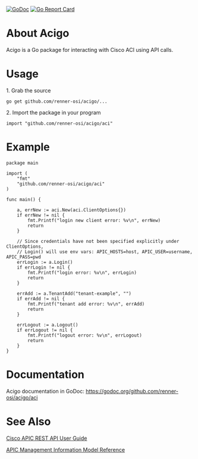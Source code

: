 [![GoDoc](https://godoc.org/github.com/renner-osi/acigo/aci?status.svg)](http://godoc.org/github.com/renner-osi/acigo/aci)
[![Go Report Card](https://goreportcard.com/badge/github.com/renner-osi/acigo)](https://goreportcard.com/report/github.com/renner-osi/acigo)

About Acigo
===========

Acigo is a Go package for interacting with Cisco ACI using API calls.

Usage
=====

1\. Grab the source

    go get github.com/renner-osi/acigo/...


2\. Import the package in your program

    import "github.com/renner-osi/acigo/aci"

Example
=======

    package main
    
    import (
    	"fmt"
    	"github.com/renner-osi/acigo/aci"
    )
    
    func main() {
    
    	a, errNew := aci.New(aci.ClientOptions{})
    	if errNew != nil {
    		fmt.Printf("login new client error: %v\n", errNew)
    		return
    	}
    
    	// Since credentials have not been specified explicitly under ClientOptions,
    	// Login() will use env vars: APIC_HOSTS=host, APIC_USER=username, APIC_PASS=pwd
    	errLogin := a.Login()
    	if errLogin != nil {
    		fmt.Printf("login error: %v\n", errLogin)
    		return
    	}
    
    	errAdd := a.TenantAdd("tenant-example", "")
    	if errAdd != nil {
    		fmt.Printf("tenant add error: %v\n", errAdd)
    		return
    	}
    
    	errLogout := a.Logout()
    	if errLogout != nil {
    		fmt.Printf("logout error: %v\n", errLogout)
    		return
    	}
    }

Documentation
=============

Acigo documentation in GoDoc: https://godoc.org/github.com/renner-osi/acigo/aci

See Also
========

[Cisco APIC REST API User Guide](http://www.cisco.com/c/en/us/td/docs/switches/datacenter/aci/apic/sw/1-x/api/rest/b_APIC_RESTful_API_User_Guide.html)

[APIC Management Information Model Reference](https://developer.cisco.com/media/mim-ref)
